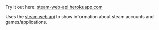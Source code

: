 Try it out here: [steam-web-api.herokuapp.com](steam-web-api.herokuapp.com)

Uses the [steam web api](https://developer.valvesoftware.com/wiki/Steam_Web_API) to show information about steam accounts and games/applications.

